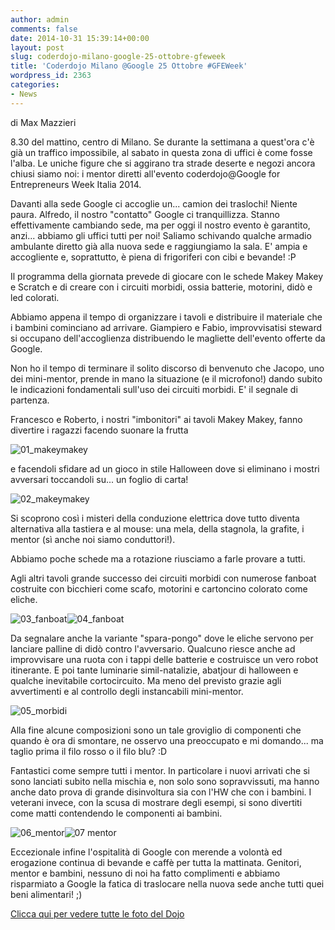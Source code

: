 ```yaml
---
author: admin
comments: false
date: 2014-10-31 15:39:14+00:00
layout: post
slug: coderdojo-milano-google-25-ottobre-gfeweek
title: 'Coderdojo Milano @Google 25 Ottobre #GFEWeek'
wordpress_id: 2363
categories:
- News
---
```


di Max Mazzieri

8.30 del mattino, centro di Milano.
Se durante la settimana a quest'ora c'è già un traffico impossibile, al sabato in questa zona di uffici è come fosse l'alba. Le uniche figure che si aggirano tra strade deserte e negozi ancora chiusi siamo noi: i mentor diretti all'evento coderdojo@Google for Entrepreneurs Week Italia 2014.

Davanti alla sede Google ci accoglie un... camion dei traslochi!
Niente paura. Alfredo, il nostro "contatto" Google ci tranquillizza. Stanno effettivamente cambiando sede, ma per oggi il nostro evento è garantito, anzi... abbiamo gli uffici tutti per noi!
Saliamo schivando qualche armadio ambulante diretto già alla nuova sede e raggiungiamo la sala. E' ampia e accogliente e, soprattutto, è piena di frigoriferi con cibi e bevande! :P

Il programma della giornata prevede di giocare con le schede Makey Makey e Scratch e di creare con i circuiti morbidi, ossia batterie, motorini, didò e led colorati.

Abbiamo appena il tempo di organizzare i tavoli e distribuire il materiale che i bambini cominciano ad arrivare. Giampiero e Fabio, improvvisatisi steward si occupano dell'accoglienza distribuendo le magliette dell'evento offerte da Google.

Non ho il tempo di terminare il solito discorso di benvenuto che Jacopo, uno dei mini-mentor, prende in mano la situazione (e il microfono!) dando subito le indicazioni fondamentali sull'uso dei circuiti morbidi. E' il segnale di partenza.

Francesco e Roberto, i nostri "imbonitori" ai tavoli Makey Makey, fanno divertire i ragazzi facendo suonare la frutta

![01_makeymakey](http://coderdojomilano.it/wp-content/uploads/2014/10/01_makeymakey.jpg)

e facendoli sfidare ad un gioco in stile Halloween dove si eliminano i mostri avversari toccandoli su... un foglio di carta!

![02_makeymakey](http://coderdojomilano.it/wp-content/uploads/2014/10/02_makeymakey.jpg)

Si scoprono così i misteri della conduzione elettrica dove tutto diventa alternativa alla tastiera e al mouse: una mela, della stagnola, la grafite, i mentor (sì anche noi siamo conduttori!).

Abbiamo poche schede ma a rotazione riusciamo a farle provare a tutti.

Agli altri tavoli grande successo dei circuiti morbidi con numerose fanboat costruite con bicchieri come scafo, motorini e cartoncino colorato come eliche.

![03_fanboat](http://coderdojomilano.it/wp-content/uploads/2014/10/03_fanboat.jpg)![04_fanboat](http://coderdojomilano.it/wp-content/uploads/2014/10/04_fanboat.jpg)

Da segnalare anche la variante "spara-pongo" dove le eliche servono per lanciare palline di didò contro l'avversario. Qualcuno riesce anche ad improvvisare una ruota con i tappi delle batterie e costruisce un vero robot itinerante. E poi tante luminarie simil-natalizie, abatjour di halloween e qualche inevitabile cortocircuito. Ma meno del previsto grazie agli avvertimenti e al controllo degli instancabili mini-mentor.

![05_morbidi](http://coderdojomilano.it/wp-content/uploads/2014/10/05_morbidi.jpg)

Alla fine alcune composizioni sono un tale groviglio di componenti che quando è ora di smontare, ne osservo una preoccupato e mi domando... ma taglio prima il filo rosso o il filo blu? :D

Fantastici come sempre tutti i mentor. In particolare i nuovi arrivati che si sono lanciati subito nella mischia e, non solo sono sopravvissuti, ma hanno anche dato prova di grande disinvoltura sia con l'HW che con i bambini. I veterani invece, con la scusa di mostrare degli esempi, si sono divertiti come matti contendendo le componenti ai bambini.

![06_mentor](http://coderdojomilano.it/wp-content/uploads/2014/10/06_mentor.jpg)![07 mentor](http://coderdojomilano.it/wp-content/uploads/2014/10/07-mentor.jpg)

Eccezionale infine l'ospitalità di Google con merende a volontà ed erogazione continua di bevande e caffè per tutta la mattinata. Genitori, mentor e bambini, nessuno di noi ha fatto complimenti e abbiamo risparmiato a Google la fatica di traslocare nella nuova sede anche tutti quei beni alimentari! ;)



[Clicca qui per vedere tutte le foto del Dojo](https://www.flickr.com/photos/98942956@N02/sets/72157649009369161/)
